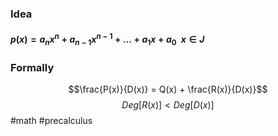 
### Idea

####  $p(x) = a_nx^n + a_{n-1}x^{n-1} + ... + a_1x + a_0\;\; x \in J$

### Formally
 $$\frac{P(x)}{D(x)} = Q(x) + \frac{R(x)}{D(x)}$$
 $$Deg[R(x)] < Deg[D(x)]$$
#math #precalculus 
